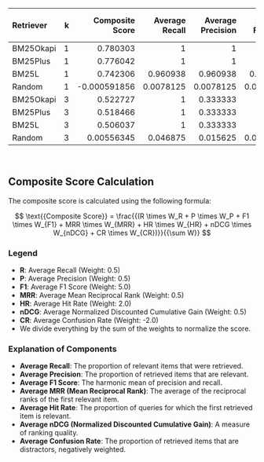 | Retriever   |   k |   Composite Score |   Average Recall |   Average Precision |   Average F1 Score |   Average MRR |   Average Hit Rate |   Average nDCG |   Average Confusion Rate |
|:------------|----:|------------------:|-----------------:|--------------------:|-------------------:|--------------:|-------------------:|---------------:|-------------------------:|
| BM25Okapi   |   1 |       0.780303    |        1         |           1         |          1         |     1         |          1         |      1         |                0.208333  |
| BM25Plus    |   1 |       0.776042    |        1         |           1         |          1         |     1         |          1         |      1         |                0.231771  |
| BM25L       |   1 |       0.742306    |        0.960938  |           0.960938  |          0.960938  |     0.980469  |          0.960938  |      0.980469  |                0.251302  |
| Random      |   1 |      -0.000591856 |        0.0078125 |           0.0078125 |          0.0078125 |     0.0247396 |          0.0078125 |      0.0247396 |                0.046875  |
| BM25Okapi   |   3 |       0.522727    |        1         |           0.333333  |          0.5       |     1         |          1         |      1         |                0.208333  |
| BM25Plus    |   3 |       0.518466    |        1         |           0.333333  |          0.5       |     1         |          1         |      1         |                0.231771  |
| BM25L       |   3 |       0.506037    |        1         |           0.333333  |          0.5       |     0.980469  |          0.960938  |      0.980469  |                0.251302  |
| Random      |   3 |       0.00556345  |        0.046875  |           0.015625  |          0.0234375 |     0.0221354 |          0         |      0.0221354 |                0.0546875 |
<br>

## Composite Score Calculation

The composite score is calculated using the following formula:

$$ \text{{Composite Score}} = \frac{{(R \times W_R + P \times W_P + F1 \times W_{F1} + MRR \times W_{MRR} + HR \times W_{HR} + nDCG \times W_{nDCG} + CR \times W_{CR})}}{{\sum W}} $$

### Legend

- **R**: Average Recall (Weight: 0.5)
- **P**: Average Precision (Weight: 0.5)
- **F1**: Average F1 Score (Weight: 5.0)
- **MRR**: Average Mean Reciprocal Rank (Weight: 0.5)
- **HR**: Average Hit Rate (Weight: 2.0)
- **nDCG**: Average Normalized Discounted Cumulative Gain (Weight: 0.5)
- **CR**: Average Confusion Rate (Weight: -2.0)
- We divide everything by the sum of the weights to normalize the score.

### Explanation of Components

- **Average Recall**:
  The proportion of relevant items that were retrieved.
- **Average Precision**:
  The proportion of retrieved items that are relevant.
- **Average F1 Score**:
  The harmonic mean of precision and recall.
- **Average MRR (Mean Reciprocal Rank)**:
  The average of the reciprocal ranks of the first relevant item.
- **Average Hit Rate**:
  The proportion of queries for which the first retrieved
  item is relevant.
- **Average nDCG (Normalized Discounted Cumulative Gain)**:
  A measure of ranking quality.
- **Average Confusion Rate**:
  The proportion of retrieved items that are distractors,
  negatively weighted.
